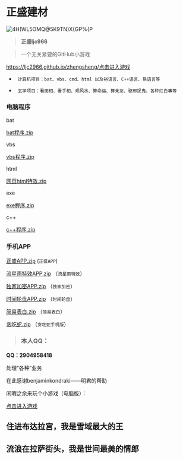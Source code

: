 #   正盛建材

![4H(WL5OMQ@5K9TN)X{GP%{P](https://user-images.githubusercontent.com/101500630/172044860-44adf1c1-c832-4522-b748-ffabfa0177aa.png)

> **正盛ljc966**




> 一个无关紧要的GitHub小游戏

https://ljc2966.github.io/zhengsheng/<a href="https://ljc2966.github.io/zhengsheng/">点击进入游戏</a>




- ``` 计算机项目：bat、vbs、cmd、html 以及裕语言、C++语言、易语言等```

- ``` 玄学项目：看面相、看手相、观风水、算命运、算亲友、驱邪捉鬼、各种红白事等```

###  电脑程序

 bat

[bat程序.zip](https://github.com/ljc966/zhengsheng266/files/8853712/bat.zip)


 vbs

[vbs程序.zip](https://github.com/ljc966/zhengsheng266/files/8853701/vbs.zip)


 html

[网页html特效.zip](https://github.com/ljc966/zhengsheng266/files/8853676/html.zip)

 
 exe
 
[exe程序.zip](https://github.com/ljc966/zhengsheng266/files/8853946/exe.zip)


 c++
 
 [c++程序.zip](https://github.com/ljc966/zhengsheng266/files/8853924/c%2B%2B.zip)

 
###  手机APP

[正盛APP.zip](https://github.com/ljc966/zhengsheng266/files/8844880/APP.zip)
(`正盛APP`)


[流星雨特效APP.zip](https://github.com/ljc966/zhengsheng266/files/8844853/base.zip)
（`流星雨特效`）


[独家加密APP.zip](https://github.com/ljc966/zhengsheng266/files/8844865/default.zip)
（`独家加密`）


[时间轮盘APP.zip](https://github.com/ljc966/zhengsheng266/files/8844873/default.zip)
（`时间轮盘`）


[简易表白.zip](https://github.com/ljc966/zhengsheng266/files/8853589/default.zip)
（`简易表白`）


[贪吃蛇.zip](https://github.com/ljc966/zhengsheng266/files/8853588/default.zip)
（`贪吃蛇手机版`）


> ###  本人QQ：

 **QQ：2904958418**

处理“各种”业务


在此感谢benjaminkondraki——明君的帮助

闲暇之余来玩个小游戏（电脑版）：

<a href="https://ljc966.github.io/bb/网页版贪吃蛇.html">点击进入游戏</a>


##  住进布达拉宫，我是雪域最大的王

##  流浪在拉萨街头，我是世间最美的情郎
